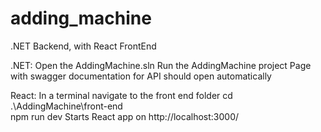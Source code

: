 # adding_machine

.NET Backend, with React FrontEnd
 
.NET: Open the AddingMachine.sln
Run the AddingMachine project
Page with swagger documentation for API should open automatically

React: In a terminal navigate to the front end folder
cd .\AddingMachine\front-end\
npm run dev
Starts React app on http://localhost:3000/
